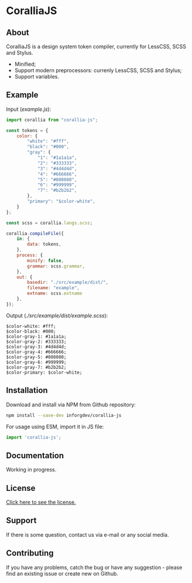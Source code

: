 # CoralliaJS

## About

CoralliaJS is a design system token compiler, currently for LessCSS, SCSS and Stylus.

* Minified;
* Support modern preprocessors: currenly LessCSS, SCSS and Stylus;
* Support variables.

## Example

Input (*example.js*):

```js
import corallia from "corallia-js";

const tokens = {
    color: {
        "white": "#fff",
        "black": "#000",
        "gray": {
            "1": "#1a1a1a",
            "2": "#333333",
            "3": "#4d4d4d",
            "4": "#666666",
            "5": "#808080",
            "6": "#999999",
            "7": "#b2b2b2",
        },
        "primary": "$color-white",
    }
};

const scss = corallia.langs.scss;

corallia.compileFile({
    in: {
        data: tokens,
    },
    process: {
        minify: false,
        grammar: scss.grammar,
    },
    out: {
        basedir: "./src/example/dist/",
        filename: "example",
        extname: scss.extname
    },
});
```

Output (*./src/example/dist/example.scss*):

```less
$color-white: #fff;
$color-black: #000;
$color-gray-1: #1a1a1a;
$color-gray-2: #333333;
$color-gray-3: #4d4d4d;
$color-gray-4: #666666;
$color-gray-5: #808080;
$color-gray-6: #999999;
$color-gray-7: #b2b2b2;
$color-primary: $color-white;
```

## Installation

Download and install via NPM from Github repository:

```sh
npm install --save-dev inforgdev/corallia-js
```

For usage using ESM, import it in JS file:

```js
import 'corallia-js';
```

## Documentation

Working in progress.

## License

[Click here to see the license.](./license.md)

## Support

If there is some question, contact us via e-mail or any social media.

## Contributing

If you have any problems, catch the bug or have any suggestion - please find an existing issue or create new on Github.